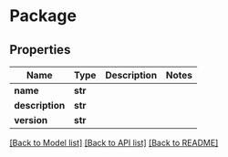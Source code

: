 # Package

## Properties
Name | Type | Description | Notes
------------ | ------------- | ------------- | -------------
**name** | **str** |  | 
**description** | **str** |  | 
**version** | **str** |  | 

[[Back to Model list]](../README.md#documentation-for-models) [[Back to API list]](../README.md#documentation-for-api-endpoints) [[Back to README]](../README.md)


